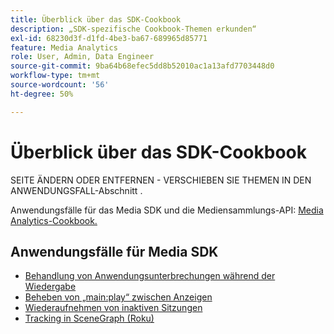 ```yaml
---
title: Überblick über das SDK-Cookbook
description: „SDK-spezifische Cookbook-Themen erkunden“
exl-id: 68230d3f-d1fd-4be3-ba67-689965d85771
feature: Media Analytics
role: User, Admin, Data Engineer
source-git-commit: 9ba64b68efec5dd8b52010ac1a13afd7703448d0
workflow-type: tm+mt
source-wordcount: '56'
ht-degree: 50%

---
```


# Überblick über das SDK-Cookbook


SEITE ÄNDERN ODER ENTFERNEN - VERSCHIEBEN SIE THEMEN IN DEN ANWENDUNGSFALL-Abschnitt .

Anwendungsfälle für das Media SDK und die Mediensammlungs-API: [Media Analytics-Cookbook.](/help/use-cases/media-analytics-cookbook/media-analytics-cookbook.md)

## Anwendungsfälle für Media SDK



* [Behandlung von Anwendungsunterbrechungen während der Wiedergabe](/help/use-cases/cookbook/app-interrupts.md)
* [Beheben von „main:play“ zwischen Anzeigen](/help/use-cases/cookbook/fix-ad-play-ad.md)
* [Wiederaufnehmen von inaktiven Sitzungen](/help/use-cases/cookbook/resuming-inactive.md)
* [Tracking in SceneGraph (Roku)](/help/use-cases/cookbook/sdk-track-scenegraph.md)

